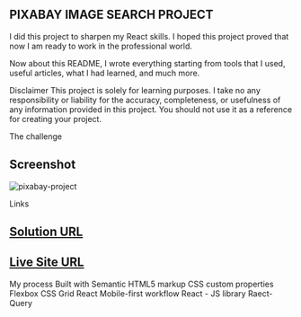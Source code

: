 ## PIXABAY IMAGE SEARCH PROJECT

I did this project to sharpen my React skills. I hoped this project proved that now I am ready to work in the professional world.

Now about this README, I wrote everything starting from tools that I used, useful articles, what I had learned, and much more.

Disclaimer
This project is solely for learning purposes. I take no any responsibility or liability for the accuracy, completeness, or usefulness of any information provided in this project. You should not use it as a reference for creating your project.

The challenge

## Screenshot
![pixabay-project](https://github.com/user-attachments/assets/53759010-3a75-45d0-90b1-f7e2fe78b825)


Links
## [Solution URL](https://github.com/JudithJude369/pixabay-images)
##   [Live Site URL](https://pixabay-images-pi.vercel.app/)
My process
Built with
Semantic HTML5 markup
CSS custom properties
Flexbox
CSS Grid
React
Mobile-first workflow
React - JS library
Raect-Query

